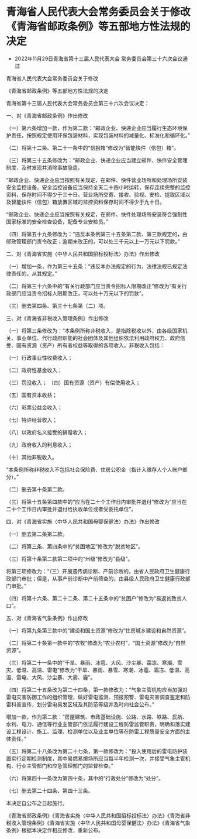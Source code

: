 # 青海省人民代表大会常务委员会关于修改《青海省邮政条例》等五部地方性法规的决定

- 2022年11月29日青海省第十三届人民代表大会
  常务委员会第三十六次会议通过

<!-- INFO END -->

青海省人民代表大会常务委员会关于修改

《青海省邮政条例》等五部地方性法规的决定

青海省第十三届人民代表大会常务委员会第三十六次会议决定：

一、对《青海省邮政条例》作出修改

（一）第六条增加一款，作为第二款：“邮政企业、快递企业应当履行生态环境保护责任，按照规定使用环保包装材料，实现包装材料的减量化、标准化和循环化。”

（二）将第十二条、第二十一条中的“信报箱”修改为“智能快件（信包）箱”。

（三）将第三十五条修改为：“邮政企业、快递企业应当建立邮件、快件安全管理制度，及时发现并消除事故隐患。

“邮政企业、快递企业应当按照有关规定，在邮件、快件营业场所和处理场所安装安全监控设备。安全监控设备应当保持全天二十四小时运转，保存连续完整的监控资料，保存时间不得少于三十日。营业场所交寄、接收、验视、安检、提取区域以及智能快件（信包）箱放置区域的监控资料保存时间不得少于九十日。

“邮政企业、快递企业应当按照有关规定，在邮件、快件处理场所安装符合强制性国家标准的安全检查设备，配备专业安检员。”

（四）将第五十九条修改为：“违反本条例第三十五条第二款、第三款规定的，由邮政管理部门责令改正；逾期未改正的，可以处三千元以上一万元以下罚款。”

二、对《青海省实施〈中华人民共和国招标投标法〉办法》作出修改

（一）增加一条，作为第三十五条：“违反本办法规定的行为，法律法规已规定法律责任的，从其规定。”

（二）将第三十六条中的“有关行政部门应当责令招标人限期改正”修改为“有关行政部门应当责令招标人限期改正，可以处十万元以下的罚款”。

（三）删去第四条、第三十七条第（二）项。

三、对《青海省非税收入管理条例》作出修改

（一）将第三条修改为：“本条例所称非税收入，是指除税收以外，由各级国家机关、事业单位、代行政府职能的社会团体及其他组织依法利用政府权力、政府信誉、国有资源（资产）所有者权益等取得的各项收入。非税收入包括：

（一）行政事业性收费收入；

（二）政府性基金收入；

（三）罚没收入； （四）国有资源（资产）有偿使用收入；

（五）国有资本收益；

（六）彩票公益金收入；

（七）特许经营收入；

（八）以政府名义接受的捐赠收入；

（九）政府收入的利息收入；

（十）其他非税收入。

“本条例所称非税收入不包括社会保险费、住房公积金（指计入缴存人个人账户部分）。”

（二）删去第十条第二款。

（三）将第十五条第四款中的“应当在二十个工作日内审批并退付”修改为“应当在二十个工作日内审批并退付给执收单位或者受委托单位”。

四、对《青海省实施〈中华人民共和国母婴保健法〉办法》作出修改

（一）删去第二条第二款。

（二）将第三条、第四条中的“贫困地区”修改为“脱贫地区”。

（三）将第十条第二款第二项中的“州级”修改为“县级”。

将第三项修改为：“（三）开展遗传病诊断、产前诊断的，由省人民政府卫生健康行政部门审批；但是，从事产前诊断中产前筛查的，由县级人民政府卫生健康行政部门审批。”

（四）将第十六条、第二十二条、第二十五条中的“贫困户”修改为“易返贫致贫人口”。

五、对《青海省气象条例》作出修改

（一）将第九条第三款中的“建设和国土资源”修改为“住房城乡建设和自然资源”。

（二）将第二十条第一款中的“农牧”修改为“农业农村”，“国土资源”修改为“自然资源”。

（三）将第二十一条中的“干旱、暴雨、冰雹、大风、沙尘暴、霜冻、寒潮、雪灾、低温、高温、雷电”修改为“干旱、暴雨、暴雪、寒潮、冰雹、霜冻、低温、高温、雷电、大风、沙尘暴、大雾、霾”。

（四）将第二十五条改为第二十四条，第一款修改为：“气象主管机构应当加强对雷电灾害防御工作的组织管理，做好雷电监测、预报预警、雷电灾害调查鉴定和防雷科普宣传，划分雷电易发区域及其防范等级并及时向社会公布。”

增加一款，作为第二款：“房屋建筑、市政基础设施、公路、水路、铁路、民航、水利、电力、通信等行业主管部门依法履行建设工程防雷监管职责，明确和落实建设工程设计、施工、监理、检测单位以及业主单位等在防雷工程质量安全方面的主体责任。”

（五）将第二十八条改为第二十七条，第一款修改为：“投入使用后的雷电防护装置实行定期检测制度，其中易燃易爆场所应当每半年检测一次，并接受气象主管机构、行业主管部门和应急管理部门的监督检查。”

（六）将第四十一条改为第四十条，其中的“行政处分”修改为“处分”。

（七）删去第二十四条、第四十三条。

本决定自公布之日起施行。

《青海省邮政条例》《青海省实施〈中华人民共和国招标投标法〉办法》《青海省非税收入管理条例》《青海省实施〈中华人民共和国母婴保健法〉办法》《青海省气象条例》根据本决定作相应修改，重新公布。
